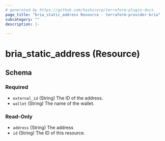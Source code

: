 ```yaml
---
# generated by https://github.com/hashicorp/terraform-plugin-docs
page_title: "bria_static_address Resource - terraform-provider-bria"
subcategory: ""
description: |-
  
---
```


# bria_static_address (Resource)





<!-- schema generated by tfplugindocs -->
## Schema

### Required

- `external_id` (String) The ID of the address.
- `wallet` (String) The name of the wallet.

### Read-Only

- `address` (String) The address
- `id` (String) The ID of this resource.


